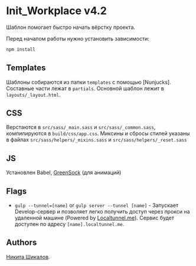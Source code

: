 # Init_Workplace v4.2
Шаблон помогает быстро начать вёрстку проекта.

Перед началом работы нужно установить зависимости:
```bash
npm install
```

## Templates
Шаблоны собираются из папки `templates` с помощью [Nunjucks]. Составные части лежат в `partials`. Основной шаблон лежит в `layouts/_layout.html`.

## CSS
Верстаются в `src/sass/_main.sass` и `src/sass/_common.sass`, компилируются в `build/css/app.css`. Миксины и сбросы стилей указаны в файлах `src/sass/helpers/_mixins.sass` и `src/sass/helpers/_reset.sass`

## JS
Установлен Babel, [GreenSock](https://greensock.com) (для анимаций)

## Flags
* `gulp --tunnel=[name]` or `gulp server --tunnel [name]` - Запускает Develop-сервер и позволяет легко получить доступ через прокси на удаленной машине (Powered by [Localtunnel.me](https://localtunnel.me/)). Сервис будет доступен по адресу `[name].localtunnel.me`.

## Authors
[Никита Шикалов](https://github.com/ShikalovNikita).